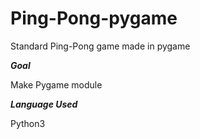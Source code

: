 # Ping-Pong-pygame

Standard Ping-Pong game made in pygame

***Goal***  

Make Pygame module  

***Language Used***  

Python3

